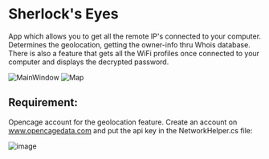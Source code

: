 # Sherlock's Eyes
App which allows you to get all the remote IP's connected to your computer. 
Determines the geolocation, getting the owner-info thru Whois database. 
There is also a feature that gets all the WiFi profiles once connected to your 
computer and displays the decrypted password.


![MainWindow](https://user-images.githubusercontent.com/3995738/224535808-2b854cf4-7783-42c8-8392-122dffbf6e3d.png)
![Map](https://user-images.githubusercontent.com/3995738/224535826-331a99cc-72c6-4a9c-b52a-4913271f1a69.png)

## Requirement:
Opencage account for the geolocation feature. Create an account on www.opencagedata.com and put the api key in the NetworkHelper.cs file:

![image](https://user-images.githubusercontent.com/3995738/224537604-7f9851e5-db0b-454e-bd38-b1535a12ce2c.png)

